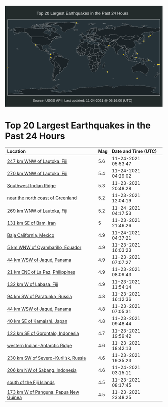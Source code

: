 ![Map](./map.png)

# Top 20 Largest Earthquakes in the Past 24 Hours

| Location | Mag | Date and Time (UTC) |
|:---|:---|:---|
| [247 km WNW of Lautoka, Fiji](https://earthquake.usgs.gov/earthquakes/eventpage/us7000fwms) | 5.6 | 11-24-2021 05:53:47 |
| [270 km WNW of Lautoka, Fiji](https://earthquake.usgs.gov/earthquakes/eventpage/us7000fwm8) | 5.4 | 11-24-2021 04:29:02 |
| [Southwest Indian Ridge](https://earthquake.usgs.gov/earthquakes/eventpage/us7000fwja) | 5.3 | 11-23-2021 20:48:28 |
| [near the north coast of Greenland](https://earthquake.usgs.gov/earthquakes/eventpage/us7000fwfa) | 5.2 | 11-23-2021 12:04:19 |
| [269 km WNW of Lautoka, Fiji](https://earthquake.usgs.gov/earthquakes/eventpage/us7000fwm4) | 5.2 | 11-24-2021 04:17:53 |
| [131 km SE of Bam, Iran](https://earthquake.usgs.gov/earthquakes/eventpage/us7000fwjt) | 5 | 11-23-2021 21:46:26 |
| [Baja California, Mexico](https://earthquake.usgs.gov/earthquakes/eventpage/us7000fwmd) | 4.9 | 11-24-2021 04:37:21 |
| [5 km WNW of Oyambarillo, Ecuador](https://earthquake.usgs.gov/earthquakes/eventpage/us7000fwgk) | 4.9 | 11-23-2021 16:03:23 |
| [44 km WSW of Jaqué, Panama](https://earthquake.usgs.gov/earthquakes/eventpage/us7000fwe2) | 4.9 | 11-23-2021 07:07:27 |
| [21 km ENE of La Paz, Philippines](https://earthquake.usgs.gov/earthquakes/eventpage/us7000fwed) | 4.9 | 11-23-2021 08:09:43 |
| [132 km W of Labasa, Fiji](https://earthquake.usgs.gov/earthquakes/eventpage/us7000fwf9) | 4.9 | 11-23-2021 11:54:14 |
| [94 km SW of Paratunka, Russia](https://earthquake.usgs.gov/earthquakes/eventpage/us7000fwgw) | 4.8 | 11-23-2021 16:12:36 |
| [44 km WSW of Jaqué, Panama](https://earthquake.usgs.gov/earthquakes/eventpage/us7000fwdv) | 4.8 | 11-23-2021 07:05:31 |
| [40 km SE of Kamaishi, Japan](https://earthquake.usgs.gov/earthquakes/eventpage/us7000fwem) | 4.8 | 11-23-2021 09:48:44 |
| [123 km SE of Gorontalo, Indonesia](https://earthquake.usgs.gov/earthquakes/eventpage/us7000fwj0) | 4.7 | 11-23-2021 19:59:42 |
| [western Indian-Antarctic Ridge](https://earthquake.usgs.gov/earthquakes/eventpage/us7000fwid) | 4.6 | 11-23-2021 18:42:13 |
| [230 km SW of Severo-Kuril’sk, Russia](https://earthquake.usgs.gov/earthquakes/eventpage/us7000fwiv) | 4.6 | 11-23-2021 19:35:23 |
| [206 km NW of Sabang, Indonesia](https://earthquake.usgs.gov/earthquakes/eventpage/us7000fwlq) | 4.6 | 11-24-2021 03:15:11 |
| [south of the Fiji Islands](https://earthquake.usgs.gov/earthquakes/eventpage/us7000fwec) | 4.5 | 11-23-2021 08:17:45 |
| [173 km W of Panguna, Papua New Guinea](https://earthquake.usgs.gov/earthquakes/eventpage/us7000fwkr) | 4.5 | 11-23-2021 23:48:25 |
